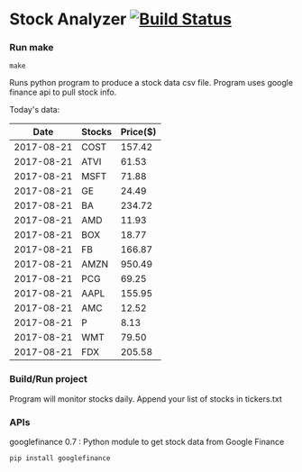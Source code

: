 # Stock Analyzer [![Build Status](https://travis-ci.org/ogoyal/StockAnalyzer.svg?branch=master)](https://travis-ci.org/ogoyal/StockAnalyzer)

### Run make
```
make
```

Runs python program to produce a stock data csv file. Program uses google finance api to pull stock info.

Today's data:

| Date| Stocks| Price($) | 
| --- | --- | ---  | 
| 2017-08-21| COST| 157.42 | 
| 2017-08-21| ATVI| 61.53 | 
| 2017-08-21| MSFT| 71.88 | 
| 2017-08-21| GE| 24.49 | 
| 2017-08-21| BA| 234.72 | 
| 2017-08-21| AMD| 11.93 | 
| 2017-08-21| BOX| 18.77 | 
| 2017-08-21| FB| 166.87 | 
| 2017-08-21| AMZN| 950.49 | 
| 2017-08-21| PCG| 69.25 | 
| 2017-08-21| AAPL| 155.95 | 
| 2017-08-21| AMC| 12.52 | 
| 2017-08-21| P| 8.13 | 
| 2017-08-21| WMT| 79.50 | 
| 2017-08-21| FDX| 205.58 | 

### Build/Run project

Program will monitor stocks daily. Append your list of stocks in tickers.txt

### APIs
googlefinance 0.7 : Python module to get stock data from Google Finance

```
pip install googlefinance
```

